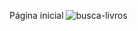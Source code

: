 Página inicial
![busca-livros](https://github.com/lucas-caminha/busca-livros/assets/38120031/5f2bd6e8-73dd-4c25-95ef-09c5a3153a32)
